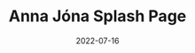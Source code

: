 ---
layout: post
title: 'Anna Jóna Splash Page'
video-link: "https://ant.umn.edu/embedded/rzwwqhxboz"
date: 2022-07-16
application: annajona
flow-type: splash page
tags: [web, marketing, cinema]
---